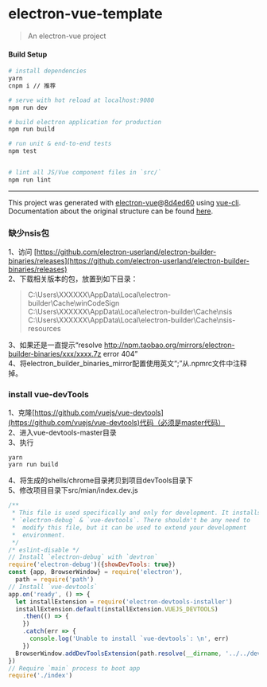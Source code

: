 # electron-vue-template

> An electron-vue project

#### Build Setup

``` bash
# install dependencies
yarn
cnpm i // 推荐

# serve with hot reload at localhost:9080
npm run dev

# build electron application for production
npm run build

# run unit & end-to-end tests
npm test


# lint all JS/Vue component files in `src/`
npm run lint

```

---

This project was generated with [electron-vue](https://github.com/SimulatedGREG/electron-vue)@[8d4ed60](https://github.com/SimulatedGREG/electron-vue/tree/8d4ed607d65300381a8f47d97923eb07832b1a9a) using [vue-cli](https://github.com/vuejs/vue-cli). Documentation about the original structure can be found [here](https://simulatedgreg.gitbooks.io/electron-vue/content/index.html).

### 缺少nsis包
1、访问 [https://github.com/electron-userland/electron-builder-binaries/releases](https://github.com/electron-userland/electron-builder-binaries/releases)  
2、下载相关版本的包，放置到如下目录：  
 > C:\Users\XXXXXX\AppData\Local\electron-builder\Cache\winCodeSign  
 > C:\Users\XXXXXX\AppData\Local\electron-builder\Cache\nsis  
 > C:\Users\XXXXXX\AppData\Local\electron-builder\Cache\nsis-resources  

 3、如果还是一直提示“resolve  http://npm.taobao.org/mirrors/electron-builder-binaries/xxx/xxxx.7z  error 404”  
 4、将electron_builder_binaries_mirror配置使用英文“;”从.npmrc文件中注释掉。
 


### install vue-devTools
1、克隆[https://github.com/vuejs/vue-devtools](https://github.com/vuejs/vue-devtools)代码（必须是master代码）  
2、进入vue-devtools-master目录  
3、执行
```
yarn
yarn run build
```
4、将生成的shells/chrome目录拷贝到项目devTools目录下  
5、修改项目目录下src/mian/index.dev.js  
```javascript
/**
 * This file is used specifically and only for development. It installs
 * `electron-debug` & `vue-devtools`. There shouldn't be any need to
 *  modify this file, but it can be used to extend your development
 *  environment.
 */
/* eslint-disable */
// Install `electron-debug` with `devtron`
require('electron-debug')({showDevTools: true})
const {app, BrowserWindow} = require('electron'),
  path = require('path')
// Install `vue-devtools`
app.on('ready', () => {
  let installExtension = require('electron-devtools-installer')
  installExtension.default(installExtension.VUEJS_DEVTOOLS)
    .then(() => {
    })
    .catch(err => {
      console.log('Unable to install `vue-devtools`: \n', err)
    })
  BrowserWindow.addDevToolsExtension(path.resolve(__dirname, '../../devTools/chrome'))
})
// Require `main` process to boot app
require('./index')
```
        



